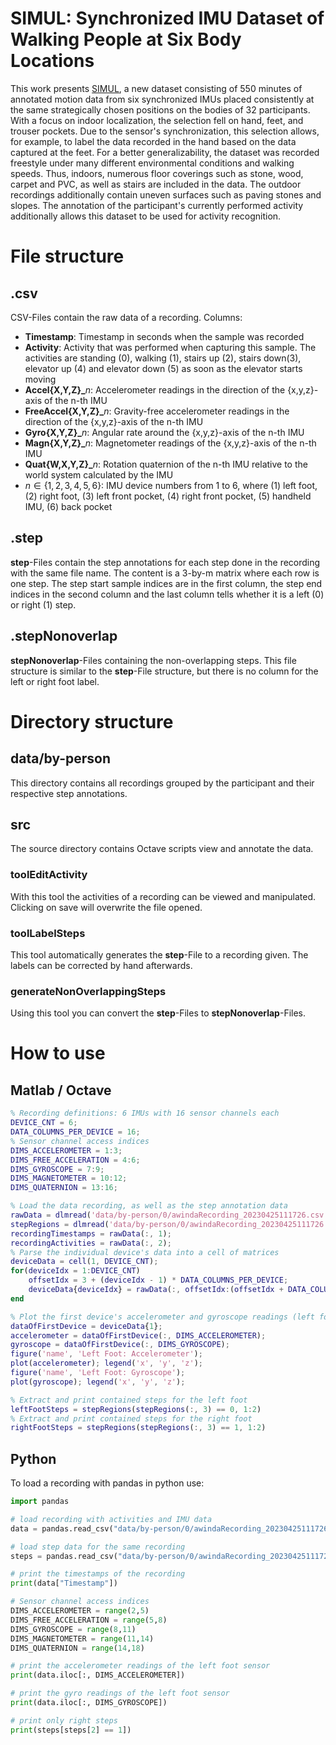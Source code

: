 # SIMUL: Synchronized IMU Dataset of Walking People at Six Body Locations

This work presents [SIMUL](https://simpleloc.github.io/SIMUL-dataset/), a new dataset consisting of 550 minutes of annotated motion data from six synchronized IMUs placed consistently at the same strategically chosen positions on the bodies of 32 participants. With a focus on indoor localization, the selection fell on hand, feet, and trouser pockets. Due to the sensor's synchronization, this selection allows, for example, to label the data recorded in the hand based on the data captured at the feet. For a better generalizability, the dataset was recorded freestyle under many different environmental conditions and walking speeds. Thus, indoors, numerous floor coverings such as stone, wood, carpet and PVC, as well as stairs are included in the data.  The outdoor recordings additionally contain uneven surfaces such as paving stones and slopes. The annotation of the participant's currently performed activity additionally allows this dataset to be used for activity recognition.

# File structure

## .csv
CSV-Files contain the raw data of a recording.
Columns:
- **Timestamp**: Timestamp in seconds when the sample was recorded
- **Activity**: Activity that was performed when capturing this sample. The activities are standing (0), walking (1), stairs up (2), stairs down(3), elevator up (4) and elevator down (5) as soon as the elevator starts moving
- **Accel{X,Y,Z}_**$n$: Accelerometer readings in the direction of the {x,y,z}-axis of the n-th IMU
- **FreeAccel{X,Y,Z}_**$n$: Gravity-free accelerometer readings in the direction of the {x,y,z}-axis of the n-th IMU
- **Gyro{X,Y,Z}_**$n$: Angular rate around the {x,y,z}-axis of the n-th IMU
- **Magn{X,Y,Z}_**$n$: Magnetometer readings of the {x,y,z}-axis of the n-th IMU
- **Quat{W,X,Y,Z}_**$n$: Rotation quaternion of the n-th IMU relative to the world system calculated by the IMU
- $n \in \{1,2,3,4,5,6\}$: IMU device numbers from 1 to 6, where (1) left foot, (2) right foot, (3) left front pocket, (4) right front pocket, (5) handheld IMU, (6) back pocket

## .step
**step**-Files contain the step annotations for each step done in the recording with the same file name. The content is a 3-by-m matrix where each row is one step. The step start sample indices are in the first column, the step end indices in the second column and the last column tells whether it is a left (0) or right (1) step.

## .stepNonoverlap
**stepNonoverlap**-Files containing the non-overlapping steps. This file structure is similar to the **step**-File structure, but there is no column for the left or right foot label.

# Directory structure

## data/by-person
This directory contains all recordings grouped by the participant and their respective step annotations.

## src
The source directory contains Octave scripts view and annotate the data.

### toolEditActivity
With this tool the activities of a recording can be viewed and manipulated. Clicking on save will overwrite the file opened.

### toolLabelSteps
This tool automatically generates the **step**-File to a recording given. The labels can be corrected by hand afterwards.

### generateNonOverlappingSteps
Using this tool you can convert the **step**-Files to **stepNonoverlap**-Files.

# How to use

## Matlab / Octave
```matlab
% Recording definitions: 6 IMUs with 16 sensor channels each
DEVICE_CNT = 6;
DATA_COLUMNS_PER_DEVICE = 16;
% Sensor channel access indices
DIMS_ACCELEROMETER = 1:3;
DIMS_FREE_ACCELERATION = 4:6;
DIMS_GYROSCOPE = 7:9;
DIMS_MAGNETOMETER = 10:12;
DIMS_QUATERNION	= 13:16;

% Load the data recording, as well as the step annotation data
rawData = dlmread('data/by-person/0/awindaRecording_20230425111726.csv', ',', 1, 0);
stepRegions = dlmread('data/by-person/0/awindaRecording_20230425111726.csv.step');
recordingTimestamps = rawData(:, 1);
recordingActivities = rawData(:, 2);
% Parse the individual device's data into a cell of matrices
deviceData = cell(1, DEVICE_CNT);
for(deviceIdx = 1:DEVICE_CNT)
	offsetIdx = 3 + (deviceIdx - 1) * DATA_COLUMNS_PER_DEVICE;
	deviceData{deviceIdx} = rawData(:, offsetIdx:(offsetIdx + DATA_COLUMNS_PER_DEVICE - 1));
end

% Plot the first device's accelerometer and gyroscope readings (left foot)
dataOfFirstDevice = deviceData{1};
accelerometer = dataOfFirstDevice(:, DIMS_ACCELEROMETER);
gyroscope = dataOfFirstDevice(:, DIMS_GYROSCOPE);
figure('name', 'Left Foot: Accelerometer');
plot(accelerometer); legend('x', 'y', 'z');
figure('name', 'Left Foot: Gyroscope');
plot(gyroscope); legend('x', 'y', 'z');

% Extract and print contained steps for the left foot
leftFootSteps = stepRegions(stepRegions(:, 3) == 0, 1:2)
% Extract and print contained steps for the right foot
rightFootSteps = stepRegions(stepRegions(:, 3) == 1, 1:2)
```

## Python
To load a recording with pandas in python use:
```python
import pandas

# load recording with activities and IMU data
data = pandas.read_csv("data/by-person/0/awindaRecording_20230425111726.csv")

# load step data for the same recording
steps = pandas.read_csv("data/by-person/0/awindaRecording_20230425111726.csv.step", header=None)

# print the timestamps of the recording
print(data["Timestamp"])

# Sensor channel access indices
DIMS_ACCELEROMETER = range(2,5)
DIMS_FREE_ACCELERATION = range(5,8)
DIMS_GYROSCOPE = range(8,11)
DIMS_MAGNETOMETER = range(11,14)
DIMS_QUATERNION = range(14,18)

# print the accelerometer readings of the left foot sensor
print(data.iloc[:, DIMS_ACCELEROMETER])

# print the gyro readings of the left foot sensor
print(data.iloc[:, DIMS_GYROSCOPE])

# print only right steps
print(steps[steps[2] == 1])
```
